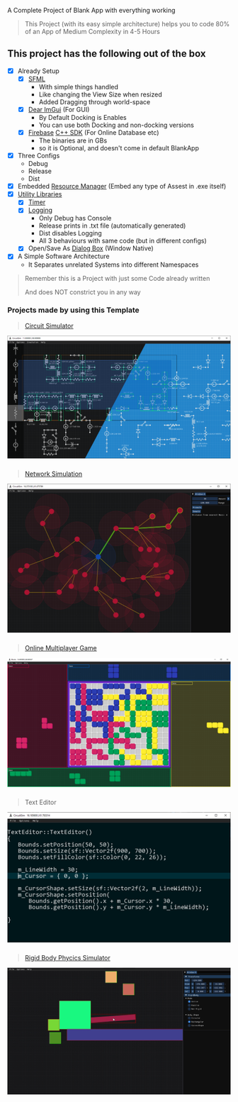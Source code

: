 A Complete Project of Blank App with everything working

> This Project (with its easy simple architecture) helps you to code 80% of an App of Medium Complexity in 4-5 Hours

## This project has the following out of the box
- [x] Already Setup
  - [x] [SFML](https://www.sfml-dev.org/)
    * With simple things handled
    * Like changing the View Size when resized
    * Added Dragging through world-space
  - [x] [Dear ImGui](https://github.com/ocornut/imgui) (For GUI)
    * By Default Docking is Enables
    * You can use both Docking and non-docking versions
  - [x] [Firebase](http://firebase.google.com/) [C++ SDK](https://firebase.google.com/download/cpp) (For Online Database etc)
    * The binaries are in GBs
    * so it is Optional, and doesn't come in default BlankApp
- [x] Three Configs
    * Debug
    * Release
    * Dist
- [x] Embedded [Resource Manager](https://github.com/IrfanJames/SFML_ImGui_Template/wiki/Resource-Manager) (Embed any type of Assest in .exe itself)
- [x] [Utility Libraries](https://github.com/IrfanJames/SFML_ImGui_Template/wiki/Utils)
    - [x] [Timer](https://github.com/IrfanJames/SFML_ImGui_Template/wiki/Timer)
    - [x] [Logging](https://github.com/IrfanJames/SFML_ImGui_Template/wiki/Logging)
      * Only Debug has Console
      * Release prints in .txt file (automatically generated)
      * Dist disables Logging
      * All 3 behaviours with same code (but in different configs)
    - [x] Open/Save As [Dialog Box](https://github.com/IrfanJames/SFML_ImGui_Template/wiki/Dialog-Boxes) (Window Native)
- [x] A Simple Software Architecture
    * It Separates unrelated Systems into different Namespaces

> Remember this is a Project with just some Code already written
> 
> And does NOT constrict you in any way



### Projects made by using this Template
> [Circuit Simulator](https://github.com/IrfanJames/CircuitSimulator_SFML)

![](https://github.com/IrfanJames/SFML_ImGui_Template/blob/main/CirciutGUI/assets/temp/Circuit%20Simulator.png)

###
> [Network Simulation](https://github.com/IrfanJames/FLORA)

![](https://github.com/IrfanJames/SFML_ImGui_Template/blob/main/CirciutGUI/assets/temp/Network%20Simulation.png)

###
> [Online Multiplayer Game](https://github.com/IrfanJames/Blocks)

![](https://github.com/IrfanJames/SFML_ImGui_Template/blob/main/CirciutGUI/assets/temp/Online%20Multiplayer%20Game.png)

###
> Text Editor

![](https://github.com/IrfanJames/SFML_ImGui_Template/blob/main/CirciutGUI/assets/temp/Text%20Editor.png)

###
> [Rigid Body Phycics Simulator](https://github.com/IrfanJames/Physics-Simulator)

![](https://github.com/IrfanJames/SFML_ImGui_Template/blob/main/CirciutGUI/assets/temp/Rigid%20Body%20Phycics%20Simulator.png)

